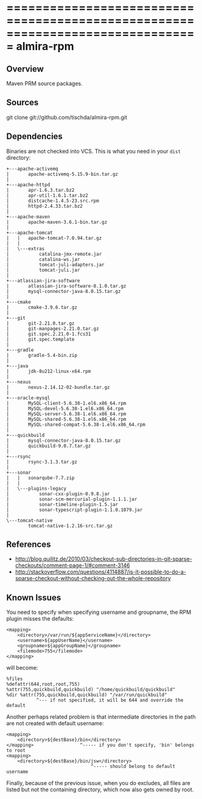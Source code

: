 ===============================================================================
almira-rpm
===============================================================================

Overview
--------
Maven PRM source packages.


Sources
-------
git clone git://github.com/tischda/almira-rpm.git


Dependencies
------------
Binaries are not checked into VCS. This is what you need in your `dist` directory:

~~~
+---apache-activemq
|       apache-activemq-5.15.9-bin.tar.gz
|
+---apache-httpd
|       apr-1.6.3.tar.bz2
|       apr-util-1.6.1.tar.bz2
|       distcache-1.4.5-23.src.rpm
|       httpd-2.4.33.tar.bz2
|
+---apache-maven
|       apache-maven-3.6.1-bin.tar.gz
|
+---apache-tomcat
|   |   apache-tomcat-7.0.94.tar.gz
|   |
|   \---extras
|           catalina-jmx-remote.jar
|           catalina-ws.jar
|           tomcat-juli-adapters.jar
|           tomcat-juli.jar
|
+---atlassian-jira-software
|       atlassian-jira-software-8.1.0.tar.gz
|       mysql-connector-java-8.0.15.tar.gz
|
+---cmake
|       cmake-3.9.6.tar.gz
|
+---git
|       git-2.21.0.tar.gz
|       git-manpages-2.21.0.tar.gz
|       git.spec.2.21.0-1.fcs31
|       git.spec.template
|
+---gradle
|       gradle-5.4-bin.zip
|
+---java
|       jdk-8u212-linux-x64.rpm
|
+---nexus
|       nexus-2.14.12-02-bundle.tar.gz
|
+---oracle-mysql
|       MySQL-client-5.6.38-1.el6.x86_64.rpm
|       MySQL-devel-5.6.38-1.el6.x86_64.rpm
|       MySQL-server-5.6.38-1.el6.x86_64.rpm
|       MySQL-shared-5.6.38-1.el6.x86_64.rpm
|       MySQL-shared-compat-5.6.38-1.el6.x86_64.rpm
|
+---quickbuild
|       mysql-connector-java-8.0.15.tar.gz
|       quickbuild-9.0.7.tar.gz
|
+---rsync
|       rsync-3.1.3.tar.gz
|
+---sonar
|   |   sonarqube-7.7.zip
|   |
|   \---plugins-legacy
|           sonar-cxx-plugin-0.9.8.jar
|           sonar-scm-mercurial-plugin-1.1.1.jar
|           sonar-timeline-plugin-1.5.jar
|           sonar-typescript-plugin-1.1.0.1079.jar
|
\---tomcat-native
        tomcat-native-1.2.16-src.tar.gz
~~~


References
----------
* http://blog.quilitz.de/2010/03/checkout-sub-directories-in-git-sparse-checkouts/comment-page-1/#comment-3146
* http://stackoverflow.com/questions/4114887/is-it-possible-to-do-a-sparse-checkout-without-checking-out-the-whole-repository


Known Issues
------------
You need to specify <filemode> when specifying username and groupname, the
RPM plugin misses the defaults:

    <mapping>
        <directory>/var/run/${appServiceName}</directory>
        <username>${appUserName}</username>
        <groupname>${appGroupName}</groupname>
        <filemode>755</filemode>
    </mapping>

   will become:

    %files
    %defattr(644,root,root,755)
    %attr(755,quickbuild,quickbuild) "/home/quickbuild/quickbuild"
    %dir %attr(755,quickbuild,quickbuild) "/var/run/quickbuild"
               ^--- if not specified, it will be 644 and override the default

Another perhaps related problem is that intermediate directories in the path are
not created with default username:

    <mapping>
        <directory>${destBase}/bin</directory>
    </mapping>                 ^----- if you don't specify, 'bin' belongs to root
    <mapping>
        <directory>${destBase}/bin/jsw</directory>
                                   ^----- should belong to default username

Finally, because of the previous issue, when you do excludes, all files are
listed but not the containing directory, which now also gets owned by root.

